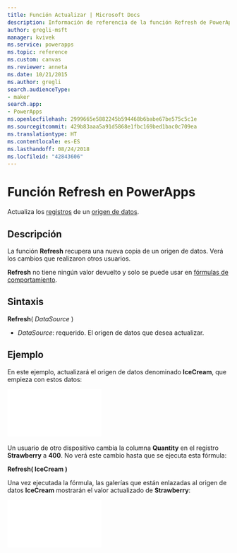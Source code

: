 ```yaml
---
title: Función Actualizar | Microsoft Docs
description: Información de referencia de la función Refresh de PowerApps, con sintaxis y ejemplos
author: gregli-msft
manager: kvivek
ms.service: powerapps
ms.topic: reference
ms.custom: canvas
ms.reviewer: anneta
ms.date: 10/21/2015
ms.author: gregli
search.audienceType:
- maker
search.app:
- PowerApps
ms.openlocfilehash: 2999665e5882245b594468b6babe67be575c5c1e
ms.sourcegitcommit: 429b83aaa5a91d5868e1fbc169bed1bac0c709ea
ms.translationtype: HT
ms.contentlocale: es-ES
ms.lasthandoff: 08/24/2018
ms.locfileid: "42843606"
---
```

# <a name="refresh-function-in-powerapps"></a>Función Refresh en PowerApps
Actualiza los [registros](../working-with-tables.md#records) de un [origen de datos](../working-with-data-sources.md).

## <a name="description"></a>Descripción
La función **Refresh** recupera una nueva copia de un origen de datos.  Verá los cambios que realizaron otros usuarios.

**Refresh** no tiene ningún valor devuelto y solo se puede usar en [fórmulas de comportamiento](../working-with-formulas-in-depth.md).

## <a name="syntax"></a>Sintaxis
**Refresh**( *DataSource* )

* *DataSource*: requerido. El origen de datos que desea actualizar.

## <a name="example"></a>Ejemplo
En este ejemplo, actualizará el origen de datos denominado **IceCream**, que empieza con estos datos:

![](media/function-refresh/icecream.png)

Un usuario de otro dispositivo cambia la columna **Quantity** en el registro **Strawberry** a **400**.  No verá este cambio hasta que se ejecuta esta fórmula:

**Refresh( IceCream )**

Una vez ejecutada la fórmula, las galerías que están enlazadas al origen de datos **IceCream** mostrarán el valor actualizado de **Strawberry**:

![](media/function-refresh/icecream-after.png)

